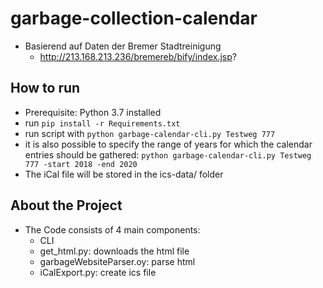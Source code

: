 # garbage-collection-calendar

 - Basierend auf Daten der Bremer Stadtreinigung 
    - http://213.168.213.236/bremereb/bify/index.jsp?

## How to run
 - Prerequisite: Python 3.7 installed
 - run `pip install -r Requirements.txt`
 - run script with `python garbage-calendar-cli.py Testweg 777`
 - it is also possible to specify the range of years for which the calendar entries should be gathered: 
 `python garbage-calendar-cli.py Testweg 777 -start 2018 -end 2020`
 - The iCal file will be stored in the ics-data/ folder


## About the Project
 - The Code consists of 4 main components:
    - CLI
	- get_html.py: downloads the html file
	- garbageWebsiteParser.oy: parse html
	- iCalExport.py: create ics file
